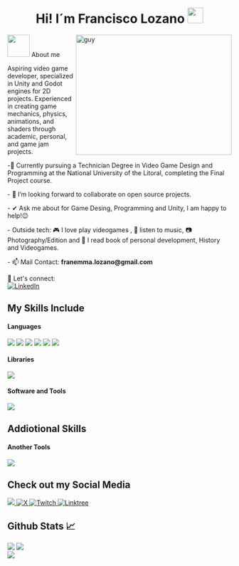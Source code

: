 <h1 align="center"> Hi! I´m <strong> Francisco Lozano </strong> <img src="https://media.giphy.com/media/hvRJCLFzcasrR4ia7z/giphy.gif" width="35"></h1></h1>
 
 <img align="right" height="270px" alt="guy" width="350" src="https://i.pinimg.com/originals/e4/26/70/e426702edf874b181aced1e2fa5c6cde.gif" /> </a>
 
<picture><img src = "https://github.com/7oSkaaa/7oSkaaa/blob/main/Images/about_me.gif?raw=true" width = 50px></picture> About me

Aspiring video game developer, specialized in Unity and Godot engines for 2D projects. Experienced in creating game mechanics, physics, animations, and shaders through academic, 
personal, and game jam projects.

<p align="rigth">-🌱 Currently pursuing a Technician Degree in Video Game Design and Programming at the National University of the Litoral, completing the Final Project course.
<p align="rigth">- 👯 I’m looking forward to collaborate on open source projects.
<p align="rigth">- ✔ Ask me about for Game Desing, Programming and Unity, I am happy to help!😉<br>
<p align="rigth">- Outside tech: 🎮 I love play videogames , 🎵 listen to music, 📷​ Photography/Edition and 📖 I read book of personal development, History and Videogames.
<p align="rigth">- 📫 Mail Contact: <strong>franemma.lozano@gmail.com</strong></p> 
<p align="Rigth">
  🔗 Let's connect:
  <br/>
  <a href="www.linkedin.com/in/francisco-lozano-45922227b" target="_blank">
    <img src="https://img.shields.io/badge/linkedin-%230077B5.svg?style=for-the-badge&logo=linkedin&logoColor=white" alt="LinkedIn"/>
  </a>

## My Skills Include

<h4> Languages </h4>
<span> 
  <img src="https://img.shields.io/badge/HTML5-E34F26?style=for-the-badge&logo=html5&logoColor=white">
  <img src="https://img.shields.io/badge/CSS3-1572B6?style=for-the-badge&logo=css3&logoColor=white">
  <img src="https://img.shields.io/badge/c%23-%23239120.svg?style=for-the-badge&logo=csharp&logoColor=white">
  <img src="https://img.shields.io/badge/c++-%2300599C.svg?style=for-the-badge&logo=c%2B%2B&logoColor=white)">
  <img src="https://img.shields.io/badge/C-00599C?style=for-the-badge&logo=c&logoColor=white">
  <img src="https://img.shields.io/badge/GDScript-%2374267B.svg?style=for-the-badge&logo=godotengine&logoColor=white">

<h4> Libraries </h4>
<span> 
 
 <img src="https://img.shields.io/badge/OpenGL-%23FFFFFF.svg?style=for-the-badge&logo=opengl">
 
<h4> Software and Tools </h4>

<p align="rigth">
  <a href="https://skillicons.dev">
    <img src="https://skillicons.dev/icons?i=github,css,html,unity,godot,vscode,visualstudio&perline=15" />
  </a>

## Addiotional Skills 

<h4> Another Tools </h4>

<p align="rigth">
  <a href="https://skillicons.dev">
    <img src="https://skillicons.dev/icons?i=blender,pr,ps,notion&perline=15" />
  </a>

## Check out my Social Media

<a href= "https://www.instagram.com/fran_lozano13/">
    <img src="https://img.shields.io/badge/Instagram-%23E4405F.svg?style=for-the-badge&logo=Instagram&logoColor=white">
</a>
<a href="https://x.com/fran_lozano13" >
  <img src="https://img.shields.io/badge/X-%23000000.svg?style=for-the-badge&logo=X&logoColor=white" alt="X">
</a>
<a href="https://www.twitch.tv/fr4ncho_13" >
  <img src="https://img.shields.io/badge/Twitch-9347FF?style=for-the-badge&logo=twitch&logoColor=white" alt="Twitch">
</a>
<a href="https://linktr.ee/Francho_13">
  <img src="https://img.shields.io/badge/linktree-1de9b6?style=for-the-badge&logo=linktree&logoColor=white" alt="Linktree">
</a>




  <h2 align="rigth"> Github Stats 📈 </h2>
<img src="https://github-readme-stats.vercel.app/api?username=Francho13&&show_icons=true&count_private=true&theme=github_dark"> <img src="https://github-readme-streak-stats.herokuapp.com/?user=Francho13&theme=blueberry_duo"/> 
 <div align="rigth"> 
     <a href="">
      <img align="rigth" src="https://github-readme-stats.vercel.app/api/top-langs/?username=Francho13&theme=react&line_height=40&hide=css"/>
    </a>






